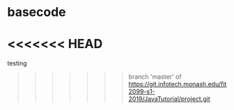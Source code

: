 # basecode

<<<<<<< HEAD
=======
testing 
>>>>>>> branch 'master' of https://git.infotech.monash.edu/fit2099-s1-2019/JavaTutorial/project.git
